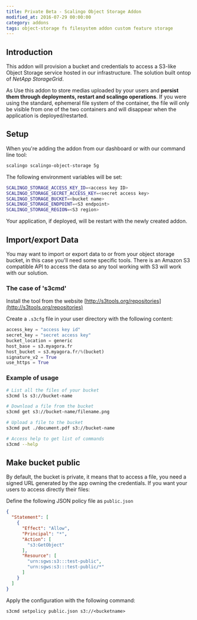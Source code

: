 ```yaml
---
title: Private Beta - Scalingo Object Storage Addon
modified_at: 2016-07-29 00:00:00
category: addons
tags: object-storage fs filesystem addon custom feature storage
---
```


## Introduction

This addon will provision a bucket and credentials to access a S3-like Object
Storage service hosted in our infrastructure. The solution built ontop of
*NetApp StorageGrid*.

As Use this addon to store medias uploaded by your users and **persist them
through deployments, restart and scalingo operations**. If you were using the
standard, ephemeral file system of the container, the file will only be visible
from one of the two containers and will disappear when the application is
deployed/restarted.

## Setup

When you're adding the addon from our dashboard or with our command line tool:

```bash
scalingo scalingo-object-storage 5g
```

The following environment variables will be set:

```bash
SCALINGO_STORAGE_ACCESS_KEY_ID=<access key ID>
SCALINGO_STORAGE_SECRET_ACCESS_KEY=<secret access key>
SCALINGO_STORAGE_BUCKET=<bucket name>
SCALINGO_STORAGE_ENDPOINT=<S3 endpoint>
SCALINGO_STORAGE_REGION=<S3 region>
```

Your application, if deployed, will be restart with the newly created addon.

## Import/export Data

You may want to import or export data to or from your object storage bucket, in
this case you'll need some specific tools. There is an Amazon S3 compatible API
to access the data so any tool working with S3 will work with our solution.

### The case of 's3cmd'

Install the tool from the website [http://s3tools.org/repositories](http://s3tools.org/repositories)

Create a `.s3cfg` file in your user directory with the following content:

```python
access_key = "access key id"
secret_key = "secret access key"
bucket_location = generic
host_base = s3.myagora.fr
host_bucket = s3.myagora.fr/%(bucket)
signature_v2 = True
use_https = True
```

### Example of usage

```bash
# List all the files of your bucket
s3cmd ls s3://bucket-name

# Download a file from the bucket
s3cmd get s3://bucket-name/filename.png

# Upload a file to the bucket
s3cmd put ./document.pdf s3://bucket-name

# Access help to get list of commands
s3cmd --help
```

## Make bucket public

By default, the bucket is private, it means that to access a file, you need
a signed URL generated by the app owning the credentials. If you want your
users to access directly their files:

Define the following JSON policy file as `public.json`

```json
{
  "Statement": [
    {
      "Effect": "Allow",
      "Principal": "*",
      "Action": [
        "s3:GetObject"
      ],
      "Resource": [
        "urn:sgws:s3:::test-public",
        "urn:sgws:s3:::test-public/*"
      ]
    }
  ]
}
```


Apply the configuration with the following command:

```
s3cmd setpolicy public.json s3://<bucketname>
```
